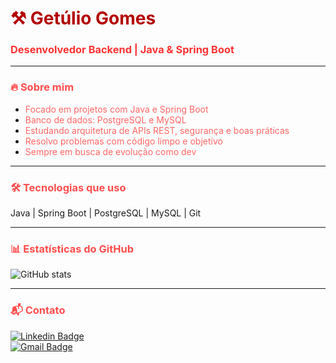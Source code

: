 <h1 style="color:#b30000">⚒️ Getúlio Gomes</h1>
<h3 style="color:#ff3333">Desenvolvedor Backend | Java & Spring Boot</h3>

---

### <span style="color:#ff4d4d">🔥 Sobre mim</span>
- <span style="color:#ff6666">Focado em projetos com Java e Spring Boot</span>  
- <span style="color:#ff6666">Banco de dados: PostgreSQL e MySQL</span>  
- <span style="color:#ff6666">Estudando arquitetura de APIs REST, segurança e boas práticas</span>  
- <span style="color:#ff6666">Resolvo problemas com código limpo e objetivo</span>  
- <span style="color:#ff6666">Sempre em busca de evolução como dev</span>  

---

### <span style="color:#ff4d4d">🛠 Tecnologias que uso</span>  
Java | Spring Boot | PostgreSQL | MySQL | Git  

---

### <span style="color:#ff4d4d">📊 Estatísticas do GitHub</span>  
![GitHub stats](https://github-readme-stats.vercel.app/api?username=GetsG&show_icons=true&theme=dark&title_color=ff4d4d&icon_color=ff3333&text_color=ffcccc&bg_color=000000)  

---

### <span style="color:#ff4d4d">📬 Contato</span>  
[![Linkedin Badge](https://img.shields.io/badge/-LinkedIn-ff3333?style=flat&logo=Linkedin&logoColor=white)](https://linkedin.com/in/getulio-gomes-a33965235)  
[![Gmail Badge](https://img.shields.io/badge/-Gmail-ff4d4d?style=flat&logo=Gmail&logoColor=white)](mailto:seuemail@gmail.com)  
